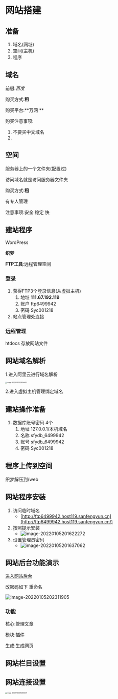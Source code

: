 # 网站搭建

## 准备

1. 域名(网址)
2. 空间(主机)
3. 程序

## 域名

 前缀:*百度*

购买方式:**租**

购买平台:**万网 **

购买注意事项:

1. 不要买中文域名
2.  

## 空间

服务器上的一个文件夹(配置过)

访问域名就是访问服务器文件夹

购买方式:**租**

有专人管理

注意事项:安全 稳定 快

## 建站程序

WordPress

**织梦**

**FTP工具**:远程管理空间

### 登录

1. 获得FTP3个登录信息(从虚拟主机)
   1. 地址 **111.67.192.119**
   2. 账户 ftp6499942
   3. 密码 Syc001218
2. 站点管理处连接

### 远程管理

htdocs 存放网站文件

## 网站域名解析

1.进入阿里云进行域名解析

<img src="C:\Users\Administrator\AppData\Roaming\Typora\typora-user-images\image-20220105193554492.png" alt="image-20220105193554492" style="zoom:33%;" />

2.进入虚拟主机管理绑定域名

## 建站操作准备

1. 数据库账号密码 4个 
   1. 地址 127.0.0.1/本机域名
   2. 名称 sfydb_6499942
   3. 账号 sfydb_6499942
   4. 密码 Syc001218

## 程序上传到空间

织梦解压到/web

## 网站程序安装

1. 访问临时域名
   - [http://ftp6499942.host119.sanfengyun.cn](http://ftp6499942.host119.sanfengyun.cn/)
2. 按照提示安装
   - ![image-20220105201622272](https://gitee.com/yonaspigeon/giteepicstore/raw/master/img/202201052016350.png)
3. 设置管理员密码
   - ![image-20220105201637062](https://gitee.com/yonaspigeon/giteepicstore/raw/master/img/202201052016146.png)

## 网站后台功能演示

[进入网站后台](http://ftp6499942.host119.sanfengyun.cn/dede)

改密码如下  重命名

![image-20220105202311905](https://gitee.com/yonaspigeon/giteepicstore/raw/master/img/202201052023969.png)

### 功能

核心:管理文章

模块:插件

生成:生成网页

## 网站栏目设置

## 网站连接设置

<img src="https://gitee.com/yonaspigeon/giteepicstore/raw/master/img/202201052056977.png" alt="image-20220105205655804" style="zoom:33%;" />